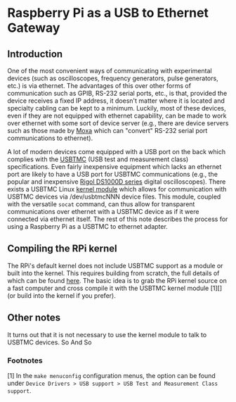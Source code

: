 Raspberry Pi as a USB to Ethernet Gateway
=========================================

Introduction
------------

One of the most convenient ways of communicating with experimental
devices (such as oscilloscopes, frequency generators, pulse
generators, etc.) is via ethernet. The advantages of this over other
forms of communication such as GPIB, RS-232 serial ports, etc., is
that, provided the device receives a fixed IP address, it doesn't
matter where it is located and specialty cabling can be kept to a
minimum. Luckily, most of these devices, even if they are not equipped
with ethernet capability, can be made to work over ethernet with some
sort of device server (e.g., there are device servers such as those
made by [Moxa][] which can "convert" RS-232 serial port communications
to ethernet).

A lot of modern devices come equipped with a USB port on the back
which complies with the [USBTMC][] (USB test and measurement class)
specifications. Even fairly inexpensive equipment which lacks an
ethernet port are likely to have a USB port for USBTMC communications
(e.g., the popular and inexpensive [Rigol DS1000D series][rigol scope]
digital oscilloscopes). There exists a USBTMC Linux
[kernel module][usbtmc module] which allows for communication with
USBTMC devices via /dev/usbtmcNNN device files. This module, coupled
with the versatile `socat` command, can thus allow for transparent
communications over ethernet with a USBTMC device as if it were
connected via ethernet itself. The rest of this note describes the
process for using a Raspberry Pi as a USBTMC to ethernet adapter.

[Moxa]: http://www.moxa.com/product/Serial_Device_Servers.htm
[USBTMC]: http://www.usb.org/developers/devclass_docs
[rigol scope]: http://www.rigolna.com/products/digital-oscilloscopes/ds1000d/
[usbtmc module]: http://www.home.agilent.com/upload/cmc_upload/All/usbtmc.html

Compiling the RPi kernel
------------------------

The RPi's default kernel does not include USBTMC support as a module
or built into the kernel. This requires building from scratch, the
full details of which can be found [here][rpi kernel]. The basic idea
is to grab the RPi kernel source on a fast computer and cross compile
it with the USBTMC kernel module [1][] (or build into the kernel if
you prefer).

[rpi kernel]: http://elinux.org/RPi_Kernel_Compilation

Other notes
-----------

It turns out that it is not necessary to use the kernel module to talk
to USBTMC devices. So And So 

### Footnotes ###

[1] In the `make menuconfig` configuration menus, the option can be
    found under `Device Drivers > USB support > USB Test and
    Measurement Class support`.
